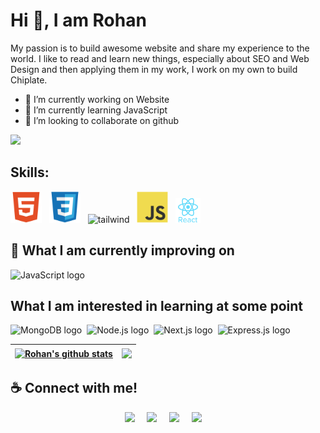 # Hi 👋, I am Rohan
My passion is to build awesome website and share my experience to the world. I like to read and learn new things, especially about SEO and Web Design and then applying them in my work, I work on my own to build Chiplate.

- 🔭 I’m currently working on Website 
- 🌱 I’m currently learning JavaScript 
- 👯 I’m looking to collaborate on github 

![](https://komarev.com/ghpvc/?username=roan26ir&abbreviated=true)

## Skills: 
<img  src="https://raw.githubusercontent.com/devicons/devicon/1119b9f84c0290e0f0b38982099a2bd027a48bf1/icons/html5/html5-plain.svg" alt="HTML5" width="50" height="50"/> &nbsp;
<img  src="https://raw.githubusercontent.com/devicons/devicon/1119b9f84c0290e0f0b38982099a2bd027a48bf1/icons/css3/css3-original.svg" alt="CSS3" width="50" height="50"/>
&nbsp;
<img src="https://www.vectorlogo.zone/logos/tailwindcss/tailwindcss-icon.svg" alt="tailwind" width="40" height="40"/> </a>
&nbsp;
<img  src="https://raw.githubusercontent.com/devicons/devicon/1119b9f84c0290e0f0b38982099a2bd027a48bf1/icons/javascript/javascript-original.svg" alt="JavaScript" width="50" height="50"/>
&nbsp;
<img src="https://raw.githubusercontent.com/devicons/devicon/master/icons/react/react-original-wordmark.svg" alt="react" width="40" height="40"/>

## 📖  What I am currently improving on

<img src="https://img.shields.io/badge/JavaScript-282C34?logo=javascript&logoColor=F7DF1E" alt="JavaScript logo" title="JavaScript" height="25" />

## What I am interested in learning at some point

<img src="https://img.shields.io/badge/MongoDB-282C34?logo=mongodb&logoColor=47A248" alt="MongoDB logo" title="MongoDB" height="25" />&nbsp;
<img src="https://img.shields.io/badge/Node.js-282C34?logo=node.js&logoColor=339933" alt="Node.js logo" title="Node.js" height="25" />&nbsp;
<img src="https://img.shields.io/badge/Next.js-282C34?logo=next.js&logoColor=FFFFFF" alt="Next.js logo" title="Next.js" height="25" />&nbsp;
<img src="https://img.shields.io/badge/Express-282C34?logo=express&logoColor=FFFFFF" alt="Express.js logo" title="Express.js" height="25" />

| <a href="https://www.chiplate.com/"><img align="center" src="https://github-readme-stats.vercel.app/api?username=rohan26ir&show_icons=true&include_all_commits=true&theme=tokyonight&hide_border=true" alt="Rohan's github stats" /></a> | <a href="https://www.chiplate.com/rohan26ir/"><img align="center" src="https://github-readme-stats.vercel.app/api/top-langs/?username=rohan26ir&layout=compact&theme=tokyonight&hide_border=true" /></a> |
| ------------- | ------------- |



## ☕ Connect with me!
<p align="center">
  <a href="mailto:rohan26ir@gmail.com?subject=Olá%20Bruno%20Tacca"><img src="https://img.shields.io/badge/gmail-%23D14836.svg?&style=for-the-badge&logo=gmail&logoColor=white" /></a>&nbsp;&nbsp;&nbsp;&nbsp;
  <a href="https://www.facebook.com/rohan26ir/"><img src="https://img.shields.io/badge/facebook-%233B5998.svg?&style=for-the-badge&logo=facebook&logoColor=white" /></a>&nbsp;&nbsp;&nbsp;&nbsp;
  <a href="https://www.facebook.com/rohan26ir/"><img src="https://img.shields.io/badge/instagram-%23dc2743.svg?&style=for-the-badge&logo=instagram&logoColor=white" /></a>&nbsp;&nbsp;&nbsp;&nbsp;
  <a href="https://www.linkedin.com/in/rohan26ir/"><img src="https://img.shields.io/badge/linkedin-%230077B5.svg?&style=for-the-badge&logo=linkedin&logoColor=white" /></a>&nbsp;&nbsp;&nbsp;&nbsp;
